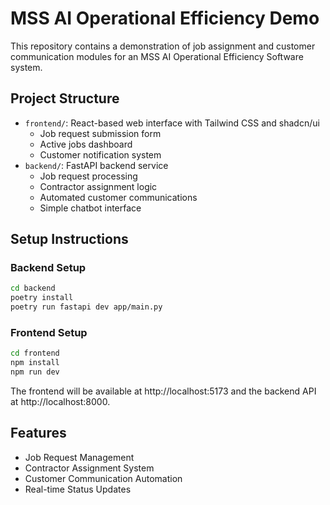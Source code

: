 # MSS AI Operational Efficiency Demo

This repository contains a demonstration of job assignment and customer communication modules for an MSS AI Operational Efficiency Software system.

## Project Structure
- `frontend/`: React-based web interface with Tailwind CSS and shadcn/ui
  - Job request submission form
  - Active jobs dashboard
  - Customer notification system
- `backend/`: FastAPI backend service
  - Job request processing
  - Contractor assignment logic
  - Automated customer communications
  - Simple chatbot interface

## Setup Instructions

### Backend Setup
```bash
cd backend
poetry install
poetry run fastapi dev app/main.py
```

### Frontend Setup
```bash
cd frontend
npm install
npm run dev
```

The frontend will be available at http://localhost:5173 and the backend API at http://localhost:8000.

## Features
- Job Request Management
- Contractor Assignment System
- Customer Communication Automation
- Real-time Status Updates
